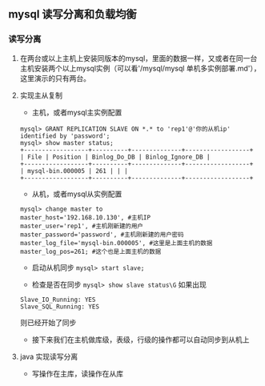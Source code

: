 ## mysql 读写分离和负载均衡

### 读写分离

1. 在两台或以上主机上安装同版本的mysql，里面的数据一样，又或者在同一台主机安装两个以上mysql实例（可以看'/mysql/mysql 单机多实例部署.md'），这里演示的只有两台。

2. 实现主从复制

	- 主机，或者mysql主实例配置
	```
	mysql> GRANT REPLICATION SLAVE ON *.* to 'rep1'@'你的从机ip' identified by 'password';
	mysql> show master status;
	+------------------+----------+--------------+------------------+
	| File | Position | Binlog_Do_DB | Binlog_Ignore_DB |
	+------------------+----------+--------------+------------------+
	| mysql-bin.000005 | 261 | | |
	+------------------+----------+--------------+------------------+
	```

	- 从机，或者mysql从实例配置
	```
	mysql> change master to
	master_host='192.168.10.130', #主机IP
	master_user='rep1', #主机刚新建的用户
	master_password='password', #主机刚新建的用户密码
	master_log_file='mysql-bin.000005', #这里是上面主机的数据
	master_log_pos=261; #这个也是上面主机的数据
	```

	- 启动从机同步
	`mysql> start slave;`

	- 检查是否在同步
	`mysql> show slave status\G`
	如果出现
	```
	Slave_IO_Running: YES
	Slave_SQL_Running: YES
	```
	则已经开始了同步

	- 接下来我们在主机做库级，表级，行级的操作都可以自动同步到从机上

3. java 实现读写分离

	- 写操作在主库，读操作在从库